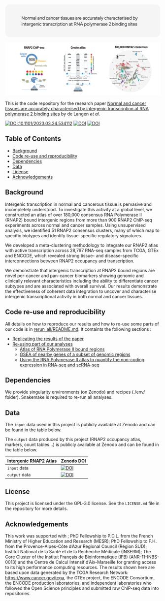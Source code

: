 ![Header](./github-header-image.png)
<!-- # Normal and cancer tissues are accurately characterised by intergenic transcription at RNA polymerase 2 binding sites -->
![Header](./header.png)

This is the code repository for the research paper [Normal and cancer tissues are accurately characterised by intergenic transcription at RNA polymerase 2 binding sites](https://doi.org/10.1101/2023.03.24.534112) by de Langen _et al_. 

[![DOI:10.1101/2023.03.24.534112](http://img.shields.io/badge/DOI-bioRxiv/2023.03.24.534112-B31B1B.svg)](https://doi.org/10.1101/2023.03.24.534112)
[![DOI](https://zenodo.org/badge/DOI/10.5281/zenodo.7740073.svg)](https://doi.org/10.5281/zenodo.7740073) 
[![DOI](https://zenodo.org/badge/DOI/10.5281/zenodo.7785393.svg)](https://doi.org/10.5281/zenodo.7785393)

## Table of Contents

- [Background](#background)
- [Code re-use and reproducibility](#code-re-use-and-reproducibility)
- [Dependencies](#dependencies)
- [Data](#data)
- [License](#license)
- [Acknowledgements](#acknowledgements)

## Background

Intergenic transcription in normal and cancerous tissue is pervasive and incompletely understood. To investigate this activity at a global level, we constructed an atlas of over 180,000 consensus RNA Polymerase II (RNAP2) bound intergenic regions from more than 900 RNAP2 ChIP-seq experiments across normal and cancer samples. Using unsupervised analysis, we identified 51 RNAP2 consensus clusters, many of which map to specific biotypes and identify tissue-specific regulatory signatures. 

We developed a meta-clustering methodology to integrate our RNAP2 atlas with active transcription across 28,797 RNA-seq samples from TCGA, GTEx and ENCODE, which revealed strong tissue- and disease-specific interconnections between RNAP2 occupancy and transcription. 

We demonstrate that intergenic transcription at RNAP2 bound regions are novel per-cancer and pan-cancer biomarkers showing genomic and clinically relevant characteristics including the ability to differentiate cancer subtypes and are associated with overall survival. Our results demonstrate the effectiveness of coherent data integration to uncover and characterise intergenic transcriptional activity in both normal and cancer tissues. 

## Code re-use and reproducibility
All details on how to reproduce our results and how to re-use some parts of our code is in [rerun_all/README.md](rerun_all/README.md). It containts the following sections :

* [Replicating the results of the paper](rerun_all/README.md#replicating-the-results-of-the-paper)
* [Re-using part of our analyses](rerun_all/README.md#re-using-part-of-our-analyses)
  + [Atlas of RNA Polymerase II bound regions](rerun_all/README.md#atlas-of-rna-polymerase-ii-bound-regions)
  + [GSEA of nearby genes of a subset of genomic regions](rerun_all/README.md#gsea-of-nearby-genes-of-a-subset-of-genomic-regions)
  + [Using the RNA Polymerase II atlas to quantify the non-coding expression in RNA-seq and scRNA-seq](rerun_all/README.md#using-the-pol-ii-atlas-to-quantify-the-non-coding-expression-in-rna-seq-and-scrna-seq)

## Dependencies
We provide singularity environments (on Zenodo) and recipes (./env/ folder). Snakemake is required to re-run all analyses.


## Data
The `input` data used in this project is publicly available at Zenodo and can be found in the table below.  

The `output` data produced by this project (RNAP2 occupancy atlas, markers, count tables...) is publicly available at Zenodo and can be found in the table below.

Intergenic RNAP2 Atlas | Zenodo DOI
------------- | -------------
`input` data | [![DOI](https://zenodo.org/badge/DOI/10.5281/zenodo.7785393.svg)](https://doi.org/10.5281/zenodo.7785393)
`output` data |  [![DOI](https://zenodo.org/badge/DOI/10.5281/zenodo.7740073.svg)](https://doi.org/10.5281/zenodo.7740073)


## License

This project is licensed under the GPL-3.0 license. See the `LICENSE.md` file in the repository for more details.

## Acknowledgements

This work was supported with ; PhD Fellowship to P.D.L. from the French Ministry of Higher Education and Research (MESR); PhD Fellowship to F.H. from the Provence-Alpes-Côte d’Azur Regional Council (Région SUD); Institut National de la Santé et de la Recherche Médicale (INSERM); The Core Cluster of the Institut Français de Bioinformatique (IFB) (ANR-11-INBS-0013) and the Centre de Calcul Intensif d’Aix-Marseille for granting access to its high performance computing resources. The results shown here are based upon data generated by the TCGA Research Network: https://www.cancer.gov/tcga, the GTEx project, the ENCODE Consortium, the ENCODE production laboratories, and independent laboratories who followed the Open Science principles and submitted raw ChIP-seq data into repositories.
